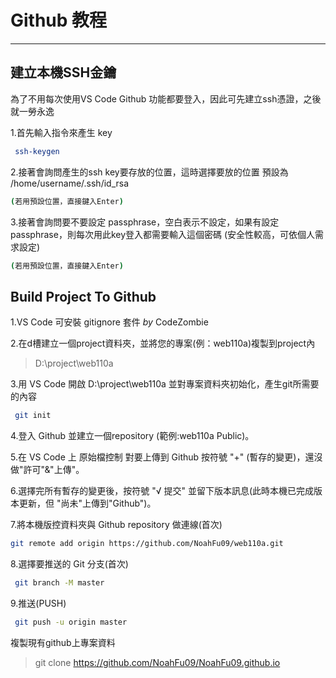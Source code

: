 # Github 教程

---

## 建立本機SSH金鑰

為了不用每次使用VS Code Github 功能都要登入，因此可先建立ssh憑證，之後就一勞永逸

1.首先輸入指令來產生 key

~~~bash
 ssh-keygen
~~~

2.接著會詢問產生的ssh key要存放的位置，這時選擇要放的位置 預設為 /home/username/.ssh/id_rsa

~~~bash
(若用預設位置，直接鍵入Enter)
~~~

3.接著會詢問要不要設定 passphrase，空白表示不設定，如果有設定passphrase，則每次用此key登入都需要輸入這個密碼 (安全性較高，可依個人需求設定)

~~~bash
(若用預設位置，直接鍵入Enter)
~~~

## Build Project To Github

1.VS Code 可安裝 gitignore 套件 _by_ CodeZombie

2.在d槽建立一個project資料夾，並將您的專案(例：web110a)複製到project內

> D:\project\web110a

3.用 VS Code 開啟 D:\project\web110a 並對專案資料夾初始化，產生git所需要的內容

~~~bash
 git init
~~~

4.登入 Github 並建立一個repository (範例:web110a Public)。

5.在 VS Code 上 原始檔控制 對要上傳到 Github 按符號 "+" (暫存的變更)，還沒做"許可"&"上傳"。

6.選擇完所有暫存的變更後，按符號 "√ 提交" 並留下版本訊息(此時本機已完成版本更新，但 "尚未"上傳到"Github")。

7.將本機版控資料夾與 Github repository 做連線(首次)

~~~bash
git remote add origin https://github.com/NoahFu09/web110a.git
~~~

8.選擇要推送的 Git 分支(首次)

~~~bash
 git branch -M master
~~~

9.推送(PUSH)

~~~bash
 git push -u origin master
~~~

複製現有github上專案資料
>git clone <https://github.com/NoahFu09/NoahFu09.github.io>

